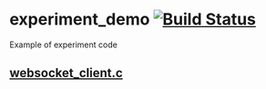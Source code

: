# experiment_demo  [![Build Status](http://www.web-lovers.com/assets/bimg/build_passing.png)](http://www.web-lovers.com/)
Example of experiment code

## [websocket_client.c](https://github.com/wettper/experiment_demo/websocket_client.c)
